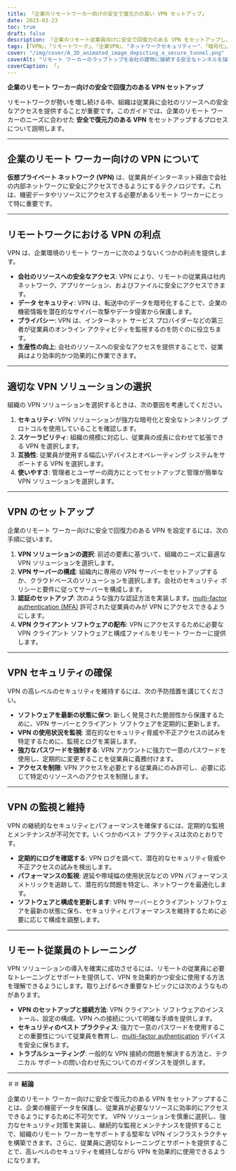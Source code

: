 ```yaml
---
title: 「企業のリモートワーカー向けの安全で復元力の高い VPN セットアップ」
date: 2023-03-23
toc: true
draft: false
description: 「企業のリモート従業員向けに安全で回復力のある VPN をセットアップし、会社のリソースへの安全なアクセスを確保する方法をご覧ください。」
tags: [「VPN」、「リモートワーク」、「企業VPN」、"ネットワークセキュリティー"、「暗号化」、"トンネリングプロトコル"、「VPN設定」、「VPNサーバー」、「VPNセキュリティ」、"VPN メンテナンス","VPN監視",「VPNソリューション」、"認証","データセキュリティ"、"プライバシー"、"パフォーマンス"、「スケーラビリティ」、「互換性」、"従業員研修"、"ベストプラクティス"]
cover: "/img/cover/A_3D_animated_image_depicting_a_secure_tunnel.png"
coverAlt: "リモート ワーカーのラップトップを会社の建物に接続する安全なトンネルを描いた 3D アニメーション イメージで、VPN 接続を象徴しています。シールド アイコンがトンネルの上にあり、セキュリティと回復力を表しています。"
coverCaption: 「」
---
```


**企業のリモート ワーカー向けの安全で回復力のある VPN セットアップ**

リモートワークが勢いを増し続ける中、組織は従業員に会社のリソースへの安全なアクセスを提供することが重要です。このガイドでは、企業のリモート ワーカーのニーズに合わせた **安全で復元力のある VPN** をセットアップするプロセスについて説明します。

______

## **企業のリモート ワーカー向けの VPN について**

**仮想プライベート ネットワーク (VPN)** は、従業員がインターネット経由で会社の内部ネットワークに安全にアクセスできるようにするテクノロジです。これは、機密データやリソースにアクセスする必要があるリモート ワーカーにとって特に重要です。

______

## **リモートワークにおける VPN の利点**

VPN は、企業環境のリモート ワーカーに次のようないくつかの利点を提供します。

- **会社のリソースへの安全なアクセス**: VPN により、リモートの従業員は社内ネットワーク、アプリケーション、およびファイルに安全にアクセスできます。
- **データ セキュリティ**: VPN は、転送中のデータを暗号化することで、企業の機密情報を潜在的なサイバー攻撃やデータ侵害から保護します。
- **プライバシー**: VPN は、インターネット サービス プロバイダーなどの第三者が従業員のオンライン アクティビティを監視するのを防ぐのに役立ちます。
- **生産性の向上**: 会社のリソースへの安全なアクセスを提供することで、従業員はより効率的かつ効果的に作業できます。

______

## **適切な VPN ソリューションの選択**

組織の VPN ソリューションを選択するときは、次の要因を考慮してください。

1. **セキュリティ**: VPN ソリューションが強力な暗号化と安全なトンネリング プロトコルを使用していることを確認します。
2. **スケーラビリティ**: 組織の規模に対応し、従業員の成長に合わせて拡張できる VPN を選択します。
3. **互換性**: 従業員が使用する幅広いデバイスとオペレーティング システムをサポートする VPN を選択します。
4. **使いやすさ**: 管理者とユーザーの両方にとってセットアップと管理が簡単な VPN ソリューションを選択します。

______

## **VPN のセットアップ**

企業のリモート ワーカー向けに安全で回復力のある VPN を設定するには、次の手順に従います。

1. **VPN ソリューションの選択**: 前述の要素に基づいて、組織のニーズに最適な VPN ソリューションを選択します。
2. **VPN サーバーの構成**: 組織内に専用の VPN サーバーをセットアップするか、クラウドベースのソリューションを選択します。会社のセキュリティ ポリシーと要件に従ってサーバーを構成します。
3. **認証のセットアップ**: 次のような強力な認証方法を実装します。[multi-factor authentication (MFA)](https://simeononsecurity.ch/articles/what-are-the-diferent-kinds-of-factors-in-mfa/) 許可された従業員のみが VPN にアクセスできるようにします。
4. **VPN クライアント ソフトウェアの配布**: VPN にアクセスするために必要な VPN クライアント ソフトウェアと構成ファイルをリモート ワーカーに提供します。

______

## **VPN セキュリティの確保**

VPN の高レベルのセキュリティを維持するには、次の予防措置を講じてください。

- **ソフトウェアを最新の状態に保つ**: 新しく発見された脆弱性から保護するために、VPN サーバーとクライアント ソフトウェアを定期的に更新します。
- **VPN の使用状況を監視**: 潜在的なセキュリティ脅威や不正アクセスの試みを特定するために、監視とログを実装します。
- **強力なパスワードを強制する**: VPN アカウントに強力で一意のパスワードを使用し、定期的に変更することを従業員に義務付けます。
- **アクセスを制限**: VPN アクセスを必要とする従業員にのみ許可し、必要に応じて特定のリソースへのアクセスを制限します。

______

## **VPN の監視と維持**

VPN の継続的なセキュリティとパフォーマンスを確保するには、定期的な監視とメンテナンスが不可欠です。いくつかのベスト プラクティスは次のとおりです。

- **定期的にログを確認する**: VPN ログを調べて、潜在的なセキュリティ脅威や不正アクセスの試みを検出します。
- **パフォーマンスの監視**: 遅延や帯域幅の使用状況などの VPN パフォーマンス メトリックを追跡して、潜在的な問題を特定し、ネットワークを最適化します。
- **ソフトウェアと構成を更新します**: VPN サーバーとクライアント ソフトウェアを最新の状態に保ち、セキュリティとパフォーマンスを維持するために必要に応じて構成を調整します。

______

## **リモート従業員のトレーニング**

VPN ソリューションの導入を確実に成功させるには、リモートの従業員に必要なトレーニングとサポートを提供して、VPN を効果的かつ安全に使用する方法を理解できるようにします。取り上げるべき重要なトピックには次のようなものがあります。

- **VPN のセットアップと接続方法**: VPN クライアント ソフトウェアのインストール、設定の構成、VPN への接続について明確な手順を提供します。
- **セキュリティのベスト プラクティス**: 強力で一意のパスワードを使用することの重要性について従業員を教育し、[multi-factor authentication](https://simeononsecurity.ch/articles/what-are-the-diferent-kinds-of-factors-in-mfa/) デバイスを安全に保ちます。
- **トラブルシューティング**: 一般的な VPN 接続の問題を解決する方法と、テクニカル サポートの問い合わせ先についてのガイダンスを提供します。

______

＃＃ **結論**

企業のリモート ワーカー向けに安全で復元力のある VPN をセットアップすることは、企業の機密データを保護し、従業員が必要なリソースに効率的にアクセスできるようにするために不可欠です。 VPN ソリューションを慎重に選択し、強力なセキュリティ対策を実装し、継続的な監視とメンテナンスを提供することで、組織のリモート ワーカーをサポートする堅牢な VPN インフラストラクチャを構築できます。さらに、従業員に適切なトレーニングとサポートを提供することで、高レベルのセキュリティを維持しながら VPN を効果的に使用できるようになります。


